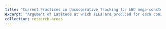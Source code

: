 ```yaml
---
title: "Current Practices in Uncooperative Tracking for LEO mega-constellations"
excerpt: "Argument of Latitude at which TLEs are produced for each constellation based on TLE source. <br/><img src='/images/tle_arglat_hist_polar.png'>"
collection: research-areas
---
```


